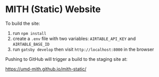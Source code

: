 # MITH (Static) Website

To build the site:

1. run `npm install`
2. create a `.env` file with two variables: `AIRTABLE_API_KEY` and `AIRTABLE_BASE_ID`
3. run `gatsby develop` then visit `http://localhost:8000` in the browser

Pushing to GitHub will trigger a build to the staging site at: 

https://umd-mith.github.io/mith-static/
